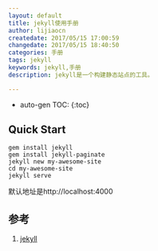 ```yaml
---
layout: default
title: jekyll使用手册
author: lijiaocn
createdate: 2017/05/15 17:00:59
changedate: 2017/05/15 18:40:50
categories: 手册
tags: jekyll
keywords: jekyll,手册
description: jekyll是一个构建静态站点的工具。

---
```


* auto-gen TOC:
{:toc}

## Quick Start 

	gem install jekyll
	gem install jekyll-paginate
	jekyll new my-awesome-site
	cd my-awesome-site
	jekyll serve

默认地址是http://localhost:4000 

## 参考

1. [jekyll][1]

[1]: http://jekyll.com.cn/ "jekyll"

